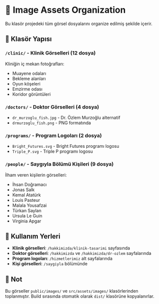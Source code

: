 # 📸 Image Assets Organization

Bu klasör projedeki tüm görsel dosyalarını organize edilmiş şekilde içerir.

## 📁 Klasör Yapısı

### `/clinic/` - Klinik Görselleri (12 dosya)

Kliniğin iç mekan fotoğrafları:

- Muayene odaları
- Bekleme alanları
- Oyun köşeleri
- Emzirme odası
- Koridor görüntüleri

### `/doctors/` - Doktor Görselleri (4 dosya)

- `dr_murzoglu_fish.jpg` - Dr. Özlem Murzoğlu alternatif
- `drmurzoglu_fish.png` - PNG formatında

### `/programs/` - Program Logoları (2 dosya)

- `Bright_Futures.svg` - Bright Futures programı logosu
- `Triple_P.svg` - Triple P programı logosu

### `/people/` - Saygıyla Bölümü Kişileri (9 dosya)

İlham veren kişilerin görselleri:

- İhsan Doğramacı
- Jonas Salk
- Kemal Atatürk
- Louis Pasteur
- Malala Yousafzai
- Türkan Saylan
- Ursula Le Guin
- Virginia Apgar

## 📍 Kullanım Yerleri

- **Klinik görselleri**: `/hakkimizda/klinik-tasarimi` sayfasında
- **Doktor görselleri**: `/hakkimizda` ve `/hakkimizda/dr-ozlem` sayfalarında
- **Program logoları**: `/hizmetlerimiz` alt sayfalarında
- **Kişi görselleri**: `/saygiyla` bölümünde

## 🔧 Not

Bu görseller `public/images/` ve `src/assets/images/` klasörlerinden toplanmıştır.
Build sırasında otomatik olarak `dist/` klasörüne kopyalanırlar.
